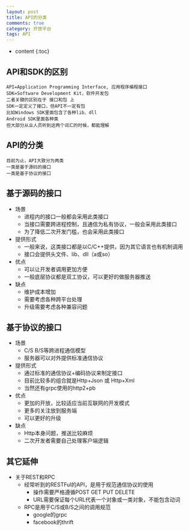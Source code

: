 ```yaml
---
layout: post
title: API的分类
comments: true
category: 开放平台
tags: API
---
```


* content
{:toc}

## API和SDK的区别
    API=Application Programming Interface, 应用程序编程接口
    SDK=Software Development Kit，软件开发包
    二者关键的区别在于 接口和包 上
    SDK一定定义了接口，但API不一定有包
    比如Windows SDK里面包含了各种lib、dll
    Android SDK里面各种类
    但大部分从业人员听到这两个词汇的时候，都能理解

## API的分类
    目前为止，API大致分为两类
    一类是基于源码的接口
    一类是基于协议的接口

<!--more-->

## 基于源码的接口
* 场景
    - 进程内的接口一般都会采用此类接口
    - 当接口需要跨进程控制，且通信为私有协议，一般会采用此类接口
    - 为了降低二次开发门槛，也会采用此类接口
* 提供形式
    - 一般来说，这类接口都是以C/C++提供，因为其它语言也有机制调用
    - 接口会提供头文件、lib、dll（a或so）
* 优点
    - 可以让开发者调用更加方便
    - 一般底层协议都是双工协议，可以更好的做服务器推送
* 缺点
    - 维护成本增加
    - 需要考虑各种跨平台处理
    - 升级需要考虑各种兼容问题

## 基于协议的接口
* 场景
    - C/S B/S等跨进程通信模型
    - 服务器可以对外提供标准通信协议
* 提供形式
    - 通过标准的通信协议+编码协议来制定接口
    - 目前比较多的组合就是Http+Json 或 Http+Xml
    - 当然还有grpc使用的http2+pb
* 优点
    - 更加的开放，比较适应当前互联网的开发模式
    - 更多的关注放到服务端
    - 可以更好的升级
*  缺点
    -  Http本身问题，推送比较麻烦
    -  二次开发者需要自己处理客户端逻辑

## 其它延伸
* 关于REST和RPC
    - 经常听到的RESTFul的API，是用于规范通信协议的使用
        + 操作需要严格遵循POST GET PUT DELETE
        + URL需要保证每个URL代表一个对象或一类对象，不能包含动词
    - RPC是用于C/S或B/S之间的调用规范
        + google的grpc
        + facebook的thrift

